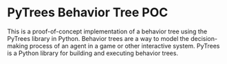 # PyTrees Behavior Tree POC
This is a proof-of-concept implementation of a behavior tree using the PyTrees library in Python. Behavior trees are a way to model the decision-making process of an agent in a game or other interactive system. PyTrees is a Python library for building and executing behavior trees.